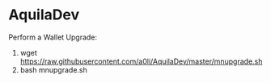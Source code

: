 # AquilaDev

Perform a Wallet Upgrade:

1. wget https://raw.githubusercontent.com/a0li/AquilaDev/master/mnupgrade.sh
2. bash mnupgrade.sh
